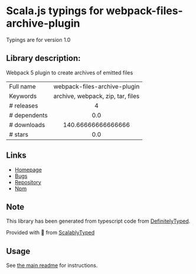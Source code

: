 
# Scala.js typings for webpack-files-archive-plugin

Typings are for version 1.0

## Library description:
Webpack 5 plugin to create archives of emitted files

|                    |                 |
| ------------------ | :-------------: |
| Full name          | webpack-files-archive-plugin |
| Keywords           | archive, webpack, zip, tar, files |
| # releases         | 4 |
| # dependents       | 0.0 |
| # downloads        | 140.66666666666666 |
| # stars            | 0.0 |

## Links
- [Homepage](https://github.com/himanshuapril1/webpack-files-archive-plugin#readme)
- [Bugs](https://github.com/himanshuapril1/webpack-files-archive-plugin/issues)
- [Repository](https://github.com/himanshuapril1/webpack-files-archive-plugin)
- [Npm](https://www.npmjs.com/package/webpack-files-archive-plugin)
    


## Note
This library has been generated from typescript code from [DefinitelyTyped](https://definitelytyped.org).

Provided with :purple_heart: from [ScalablyTyped](https://github.com/oyvindberg/ScalablyTyped)

## Usage
See [the main readme](../../readme.md) for instructions.


